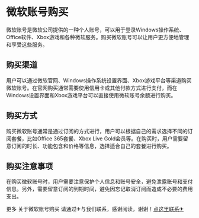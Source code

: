 # 微软账号购买

微软账号是微软公司提供的一种个人账号，可以用于登录Windows操作系统、Office软件、Xbox游戏和各种微软服务。购买微软账号可以让用户更方便地管理和享受这些服务。

## 购买渠道

用户可以通过微软官网、Windows操作系统设置界面、Xbox游戏平台等渠道购买微软账号。在官网购买通常需要使用信用卡或其他付款方式进行支付，而在Windows设置界面和Xbox游戏平台可以直接使用微软账号余额进行购买。

## 购买方式

购买微软账号通常是通过订阅的方式进行，用户可以根据自己的需求选择不同的订阅套餐，比如Office 365套餐、Xbox Live Gold会员等。在购买时，用户需要留意订阅的时长、功能包含和价格等信息，选择适合自己的套餐进行购买。

## 购买注意事项

在购买微软账号时，用户需要注意保护个人信息和账号安全，避免泄露账号和支付信息。另外，需要留意订阅的到期时间，避免因忘记取消订阅而造成不必要的费用支出。

更多 关于微软账号购买 请通过✈与我们联系，感谢阅读，谢谢！[点这里联系✈](https://cc.k02.cc)